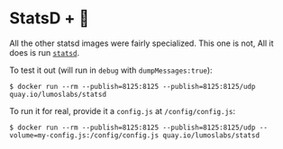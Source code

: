 # StatsD + 🐳

All the other statsd images were fairly specialized. This one is not, All it does is run [`statsd`](https://github.com/etsy/statsd).

To test it out (will run in `debug` with `dumpMessages:true`):
```
$ docker run --rm --publish=8125:8125 --publish=8125:8125/udp quay.io/lumoslabs/statsd
```

To run it for real, provide it a `config.js` at `/config/config.js`:
```
$ docker run --rm --publish=8125:8125 --publish=8125:8125/udp --volume=my-config.js:/config/config.js quay.io/lumoslabs/statsd
```
